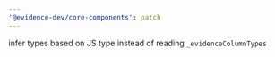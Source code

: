 ```yaml
---
'@evidence-dev/core-components': patch
---
```


infer types based on JS type instead of reading `_evidenceColumnTypes`
